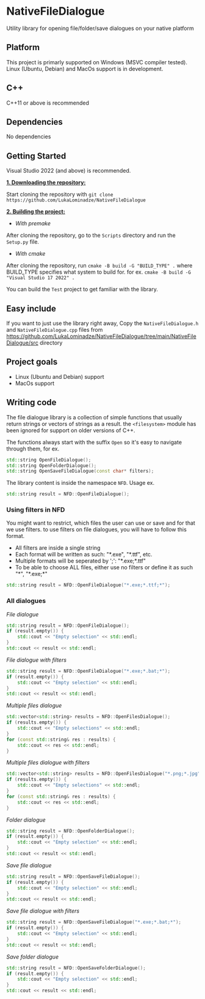 # NativeFileDialogue
Utility library for opening file/folder/save dialogues on your native platform

## Platform
This project is primarly supported on Windows (MSVC compiler tested).
Linux (Ubuntu, Debian) and MacOs support is in development.

## C++
C++11 or above is recommended

## Dependencies
No dependencies

## Getting Started
Visual Studio 2022 (and above) is recommended.

<ins>**1. Downloading the repository:**</ins>

Start cloning the repository with ```git clone https://github.com/LukaLominadze/NativeFileDialogue```

<ins>**2. Building the project:**</ins>

- *With premake*

After cloning the repository, go to the ```Scripts``` directory and run the ```Setup.py``` file.

- *With cmake*

After cloning the repository, run ```cmake -B build -G "BUILD_TYPE" .``` where BUILD_TYPE specifies what system to build for. for ex. ```cmake -B build -G "Visual Studio 17 2022" .```

You can build the ```Test``` project to get familiar with the library.

## Easy include
If you want to just use the library right away, Copy the ```NativeFileDialogue.h``` and ```NativeFileDialogue.cpp``` files from https://github.com/LukaLominadze/NativeFileDialogue/tree/main/NativeFileDialogue/src directory

## Project goals
- Linux (Ubuntu and Debian) support
- MacOs support

## Writing code

The file dialogue library is a collection of simple functions that usually return strings or vectors of strings as a result. the ```<filesystem>``` module has been ignored for support on older versions of C++.

The functions always start with the suffix ```Open``` so it's easy to navigate through them, for ex.
```cpp
std::string OpenFileDialogue();
std::string OpenFolderDialogue();
std::string OpenSaveFileDialogue(const char* filters);
```

The library content is inside the namespace ```NFD```.
Usage ex.
```cpp
std::string result = NFD::OpenFileDialogue();
```

### Using filters in NFD
You might want to restrict, which files the user can use or save and for that we use filters.
to use filters on file dialogues, you will have to follow this format.
- All filters are inside a single string
- Each format will be written as such: "\*.exe", "\*.ttf", etc.
- Multiple formats will be seperated by ';': "\*.exe;\*.ttf"
- To be able to choose ALL files, either use no filters or define it as such "\*", "\*.exe;*"
```cpp
std::string result = NFD::OpenFileDialogue("*.exe;*.ttf;*");
```

### All dialogues

*File dialogue*
```cpp
std::string result = NFD::OpenFileDialogue();
if (result.empty()) {
	std::cout << "Empty selection" << std::endl;
}
std::cout << result << std::endl;
```

*File dialogue with filters*
```cpp
std::string result = NFD::OpenFileDialogue("*.exe;*.bat;*");
if (result.empty()) {
	std::cout << "Empty selection" << std::endl;
}
std::cout << result << std::endl;
```

*Multiple files dialogue*
```cpp
std::vector<std::string> results = NFD::OpenFilesDialogue();
if (results.empty()) {
	std::cout << "Empty selections" << std::endl;
}
for (const std::string& res : results) {
	std::cout << res << std::endl;
}
```

*Multiple files dialogue with filters*
```cpp
std::vector<std::string> results = NFD::OpenFilesDialogue("*.png;*.jpg");
if (results.empty()) {
	std::cout << "Empty selections" << std::endl;
}
for (const std::string& res : results) {
	std::cout << res << std::endl;
}
```

*Folder dialogue*
```cpp
std::string result = NFD::OpenFolderDialogue();
if (result.empty()) {
	std::cout << "Empty selection" << std::endl;
}
std::cout << result << std::endl;
```

*Save file dialogue*
```cpp
std::string result = NFD::OpenSaveFileDialogue();
if (result.empty()) {
	std::cout << "Empty selection" << std::endl;
}
std::cout << result << std::endl;
```

*Save file dialogue with filters*
```cpp
std::string result = NFD::OpenSaveFileDialogue("*.exe;*.bat;*");
if (result.empty()) {
	std::cout << "Empty selection" << std::endl;
}
std::cout << result << std::endl;
```

*Save folder dialogue*
```cpp
std::string result = NFD::OpenSaveFolderDialogue();
if (result.empty()) {
	std::cout << "Empty selection" << std::endl;
}
std::cout << result << std::endl;
```
